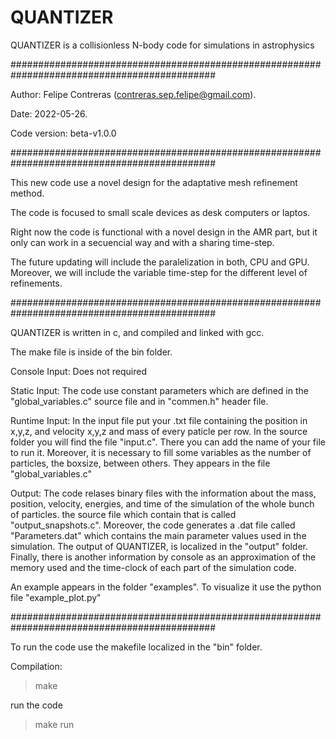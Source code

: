 # QUANTIZER
QUANTIZER is a collisionless N-body code for simulations in astrophysics

#############################################################################################

Author: Felipe Contreras (contreras.sep.felipe@gmail.com).

Date: 2022-05-26.

Code version: beta-v1.0.0

#############################################################################################

This new code use a novel design for the adaptative mesh refinement method. 

The code is focused to small scale devices as desk computers or laptos. 

Right now the code is functional with a novel design in the AMR part, but it only can work in a secuencial way and with a sharing time-step.

The future updating will include the paralelization in both, CPU and GPU. Moreover, we will include the variable time-step for the different level of refinements.

#############################################################################################

QUANTIZER is written in c, and compiled and linked with gcc. 

The make file is inside of the bin folder. 

Console Input: Does not required

Static Input: The code use constant parameters which are defined in the "global_variables.c" source file and in "commen.h" header file. 

Runtime Input: In the input file put your .txt file containing the position in x,y,z, and velocity x,y,z and mass of every paticle per row. In the source folder you will find the file  "input.c". There you can add the name of your file to run it. Moreover, it is necessary to fill some variables as the number of particles, the boxsize, between others. They appears in the file "global_variables.c"
               
Output: The code relases binary files with the information about the mass, position, velocity, energies, and time of the simulation of the whole bunch of particles. the source file which contain that is called "output_snapshots.c". Moreover, the code generates a .dat file called "Parameters.dat" which contains the main parameter values used in the simulation. The output of QUANTIZER, is localized in the "output" folder.  Finally, there is another information by console as an approximation of the memory used and the time-clock of each part of the simulation code.

An example appears in the folder "examples". To visualize it use the python file "example_plot.py"

#############################################################################################

To run the code use the makefile localized in the "bin" folder. 

Compilation:

> make

run the code

> make run








               
